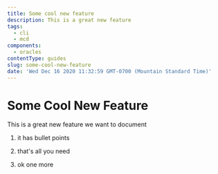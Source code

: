 ```yaml
---
title: Some cool new feature
description: This is a great new feature
tags:
  - cli
  - mcd
components:
  - oracles
contentType: guides
slug: some-cool-new-feature
date: 'Wed Dec 16 2020 11:32:59 GMT-0700 (Mountain Standard Time)'
---
```


# Some Cool New Feature

This is a great new feature we want to document

 

1. it has bullet points

2. that's all you need

3. ok one more